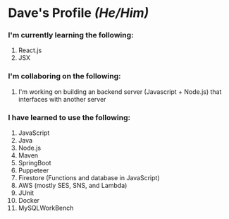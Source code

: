 # Dave's Profile *(He/Him)*

### I'm currently learning the following:
1. React.js
2. JSX


### I'm collaboring on the following:
1. I'm working on building an backend server (Javascript + Node.js) that interfaces with another server

### I have learned to use the following:
1. JavaScript
2. Java
3. Node.js
4. Maven
5. SpringBoot
6. Puppeteer
7. Firestore (Functions and database in JavaScript)
8. AWS (mostly SES, SNS, and Lambda)
9. JUnit
10. Docker
11. MySQLWorkBench
